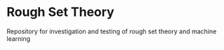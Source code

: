 # Rough Set Theory

Repository for investigation and testing of rough set theory and machine learning
 

